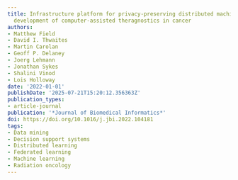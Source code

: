 ```yaml
---
title: Infrastructure platform for privacy-preserving distributed machine learning
  development of computer-assisted theragnostics in cancer
authors:
- Matthew Field
- David I. Thwaites
- Martin Carolan
- Geoff P. Delaney
- Joerg Lehmann
- Jonathan Sykes
- Shalini Vinod
- Lois Holloway
date: '2022-01-01'
publishDate: '2025-07-21T15:20:12.356363Z'
publication_types:
- article-journal
publication: '*Journal of Biomedical Informatics*'
doi: https://doi.org/10.1016/j.jbi.2022.104181
tags:
- Data mining
- Decision support systems
- Distributed learning
- Federated learning
- Machine learning
- Radiation oncology
---
```

